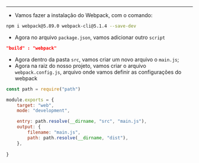 ___
- Vamos fazer a instalação do Webpack, com o comando:
```zsh
npm i webpack@5.89.0 webpack-cli@5.1.4 --save-dev
```
- Agora no arquivo `package.json`, vamos adicionar outro `script`
```json
"build" : "webpack"
```
- Agora dentro da pasta `src`, vamos criar um novo arquivo o `main.js`;
- Agora na raiz do nosso projeto, vamos criar o arquivo `webpack.config.js`, arquivo onde vamos definir as configurações do webpack
```js
const path = require("path")

module.exports = {
	target: "web",
	mode: "development",

	entry: path.resolve(__dirname, "src", "main.js"),
	output: {
		filename: "main.js",
		path: path.resolve(__dirname, "dist"),
	},
	
}
```